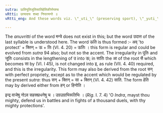 ```yaml
---
sutra: ऊतियूतिजूतिसातिहेतिकीर्त्तयश्च
vRtti: उत्यादयः शब्दा निपात्यन्ते ॥
vRtti_eng: And these words viz. \"_uti_\" (preserving sport), \"_yuti_\" (joining), \"_juti_\" (velocity), \"_sati_\", (destruction), \"_heti_\" (a weapon) and \"_kirti_\" (fame) are anomalous forms, acutely accented.

---
```

The _anuvritti_ of the word मन्त्रे does not exist in this; but the word उदात्त of the last syllable is understood here. The word ऊति is thus formed :- अव् 'to protect' + क्तिन् = ऊ + तिः (VI. 4. 20) = ऊतिः । this form is regular and could be evolved from _sutra_ 94 also; but not so the accent. The irregularity in पूतिः and जूतिः consists in the lengthening of उ into ऊ; in सातिः the आ of the root सै which becomes सा by (VI. I 45), is not changed into इ, as rule (VII. 4. 40) required, and this is the irregularity. This form may also be derived from the root सन् with perfect propriety, except as to the accent which would be regulated by the present _sutra_: thus सन् + क्तिन् = सा + क्तिन् (VI. 4. 42) साति. The form हेति may by derived either from हन् or हिनोति ।

इन्द्र वाजेषु नोऽव सहस्रप्रधनेषु च । उग्रउग्राभिरूतिभिः । (_Rig_. I. 7. 4) 'O _Indra_, mayst thou mighty, defend us in battles and in fights of a thousand duels, with thy mighty protections'.